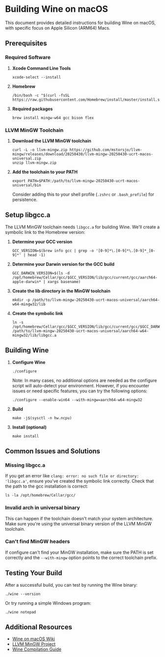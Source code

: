 # Building Wine on macOS

This document provides detailed instructions for building Wine on macOS, with specific focus on Apple Silicon (ARM64) Macs.

## Prerequisites

### Required Software
1. **Xcode Command Line Tools**
   ```
   xcode-select --install
   ```

2. **Homebrew**
   ```
   /bin/bash -c "$(curl -fsSL https://raw.githubusercontent.com/Homebrew/install/master/install.sh)"
   ```

3. **Required packages**
   ```
   brew install mingw-w64 gcc bison flex
   ```

### LLVM MinGW Toolchain

1. **Download the LLVM MinGW toolchain**
   ```
   curl -L -o llvm-mingw.zip https://github.com/mstorsjo/llvm-mingw/releases/download/20250430/llvm-mingw-20250430-ucrt-macos-universal.zip
   unzip llvm-mingw.zip
   ```

2. **Add the toolchain to your PATH**
   ```
   export PATH=$PATH:/path/to/llvm-mingw-20250430-ucrt-macos-universal/bin
   ```
   Consider adding this to your shell profile (`.zshrc` or `.bash_profile`) for persistence.

## Setup libgcc.a

The LLVM MinGW toolchain needs `libgcc.a` for building Wine. We'll create a symbolic link to the Homebrew version:

1. **Determine your GCC version**
   ```
   GCC_VERSION=$(brew info gcc | grep -o '[0-9]*\.[0-9]*\.[0-9]*_[0-9]*' | head -1)
   ```

2. **Determine your Darwin version for the GCC build**
   ```
   GCC_DARWIN_VERSION=$(ls -d /opt/homebrew/Cellar/gcc/$GCC_VERSION/lib/gcc/current/gcc/aarch64-apple-darwin* | xargs basename)
   ```

3. **Create the lib directory in the MinGW toolchain**
   ```
   mkdir -p /path/to/llvm-mingw-20250430-ucrt-macos-universal/aarch64-w64-mingw32/lib
   ```

4. **Create the symbolic link**
   ```
   ln -s /opt/homebrew/Cellar/gcc/$GCC_VERSION/lib/gcc/current/gcc/$GCC_DARWIN_VERSION/$GCC_VERSION/libgcc.a /path/to/llvm-mingw-20250430-ucrt-macos-universal/aarch64-w64-mingw32/lib/libgcc.a
   ```

## Building Wine

1. **Configure Wine**
   ```
   ./configure
   ```
   
   Note: In many cases, no additional options are needed as the configure script will auto-detect your environment. However, if you encounter issues or need specific features, you can try the following options:
   ```
   ./configure --enable-win64 --with-mingw=aarch64-w64-mingw32
   ```

2. **Build**
   ```
   make -j$(sysctl -n hw.ncpu)
   ```

3. **Install (optional)**
   ```
   make install
   ```

## Common Issues and Solutions

### Missing libgcc.a
If you get an error like `clang: error: no such file or directory: 'libgcc.a'`, ensure you've created the symbolic link correctly. Check that the path to the gcc installation is correct:
```
ls -la /opt/homebrew/Cellar/gcc/
```

### Invalid arch in universal binary
This can happen if the toolchain doesn't match your system architecture. Make sure you're using the universal binary version of the LLVM MinGW toolchain.

### Can't find MinGW headers
If configure can't find your MinGW installation, make sure the PATH is set correctly and the `--with-mingw` option points to the correct toolchain prefix.

## Testing Your Build

After a successful build, you can test by running the Wine binary:
```
./wine --version
```

Or try running a simple Windows program:
```
./wine notepad
```

## Additional Resources

- [Wine on macOS Wiki](https://wiki.winehq.org/MacOS)
- [LLVM MinGW Project](https://github.com/mstorsjo/llvm-mingw)
- [Wine Compilation Guide](https://wiki.winehq.org/Building_Wine) 